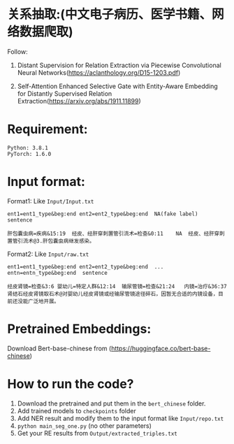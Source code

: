 关系抽取:(中文电子病历、医学书籍、网络数据爬取)
====

Follow:
    
1. Distant Supervision for Relation Extraction via Piecewise Convolutional Neural Networks(https://aclanthology.org/D15-1203.pdf)


2. Self-Attention Enhanced Selective Gate with Entity-Aware Embedding for Distantly Supervised Relation Extraction(https://arxiv.org/abs/1911.11899)

Requirement:
======
	Python: 3.8.1
	PyTorch: 1.6.0

Input format:
======
Format1: Like `Input/Input.txt`

`ent1=ent1_type&beg:end ent2=ent2_type&beg:end  NA(fake label)  sentence`

    肝包囊虫病=疾病&15:19	经皮、经肝穿刺置管引流术=检查&0:11	NA	经皮、经肝穿刺置管引流术@3.肝包囊虫病继发感染。

Format2: Like `Input/raw.txt`

`ent1=ent1_type&beg:end ent2=ent2_type&beg:end  ... entn=entn_type&beg:end  sentence`

    经皮肾镜=检查&3:6	婴幼儿=特定人群&12:14	输尿管镜=检查&21:24	内镜=治疗&36:37	肾结石经皮肾镜取石术@对婴幼儿经皮肾镜或经输尿管镜途径碎石，因暂无合适的内镜设备，目前还没能广泛地开展。


Pretrained Embeddings:
====

Download Bert-base-chinese from (https://huggingface.co/bert-base-chinese)


How to run the code?
====
1. Download the pretrained and put them in the `bert_chinese` folder.
2. Add trained models to `checkpoints` folder
3. Add NER result and modify them to the input format like `Input/repo.txt`
4. `python main_seg_one.py` (no other parameters)
5. Get your RE results from `Output/extracted_triples.txt`

